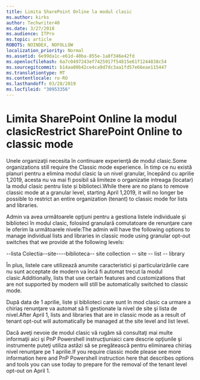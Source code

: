 ```yaml
---
title: Limita SharePoint Online la modul clasic
ms.author: kirks
author: Techwriter40
ms.date: 3/27/2018
ms.audience: ITPro
ms.topic: article
ROBOTS: NOINDEX, NOFOLLOW
localization_priority: Normal
ms.assetid: 6e99da1c-e61d-40ba-855e-1a8f346e42fd
ms.openlocfilehash: 6a7c0497243ef7425917f54815e61f1244838c54
ms.sourcegitcommit: b14aa00b42ce4ca9d7dc3aa1fd57e66eae115447
ms.translationtype: MT
ms.contentlocale: ro-RO
ms.lasthandoff: 03/28/2019
ms.locfileid: "30953356"
---
```

# <a name="restrict-sharepoint-online-to-classic-mode"></a><span data-ttu-id="cc3c1-102">Limita SharePoint Online la modul clasic</span><span class="sxs-lookup"><span data-stu-id="cc3c1-102">Restrict SharePoint Online to classic mode</span></span>

<span data-ttu-id="cc3c1-103">Unele organizaţii necesita în continuare experienţă de modul clasic.</span><span class="sxs-lookup"><span data-stu-id="cc3c1-103">Some organizations still require the Classic mode experience.</span></span> <span data-ttu-id="cc3c1-104">În timp ce nu există planuri pentru a elimina modul clasic la un nivel granular, începând cu aprilie 1,2019, acesta nu va mai fi posibil să limiteze o organizatie intreaga (locatar) la modul clasic pentru liste și biblioteci.</span><span class="sxs-lookup"><span data-stu-id="cc3c1-104">While there are no plans to remove classic mode at a granular level, starting April 1,2019, it will no longer be possible to restrict an entire organization (tenant) to classic mode for lists and libraries.</span></span>

<span data-ttu-id="cc3c1-105">Admin va avea următoarele opţiuni pentru a gestiona listele individuale şi biblioteci în modul clasic, folosind granulară comutatoare de renunţare care le oferim la următoarele nivele:</span><span class="sxs-lookup"><span data-stu-id="cc3c1-105">The admin will have the following options to manage individual lists and libraries in classic mode using granular opt-out switches that we provide at the following levels:</span></span>

<span data-ttu-id="cc3c1-106">--lista Colectia--site----biblioteca</span><span class="sxs-lookup"><span data-stu-id="cc3c1-106">-- site collection -- site -- list -- library</span></span>

<span data-ttu-id="cc3c1-107">În plus, listele care utilizează anumite caracteristici și particularizările care nu sunt acceptate de modern va încă fi automat trecut la modul clasic.</span><span class="sxs-lookup"><span data-stu-id="cc3c1-107">Additionally, lists that use certain features and customizations that are not supported by modern will still be automatically switched to classic mode.</span></span>

<span data-ttu-id="cc3c1-108">După data de 1 aprilie, liste și biblioteci care sunt în mod clasic ca urmare a chiriaş renunţare va automat să fi gestionate la nivel de site şi lista de nivel.</span><span class="sxs-lookup"><span data-stu-id="cc3c1-108">After April 1, lists and libraries that are in classic mode as a result of tenant opt-out will automatically be managed at the site level and list level.</span></span>

<span data-ttu-id="cc3c1-109">Dacă aveţi nevoie de modul clasic vă rugăm să consultaţi mai multe informaţii aici şi PnP Powershell instrucţiuniaici care descrie opţiunile şi instrumente puteţi utiliza astăzi să se pregătească pentru eliminarea chiriaş nivel renunţare pe 1 aprilie.</span><span class="sxs-lookup"><span data-stu-id="cc3c1-109">If you require classic mode please see more information here and PnP Powershell instruction here that describes options and tools you can use today to prepare for the removal of the tenant level opt-out on April 1.</span></span>
